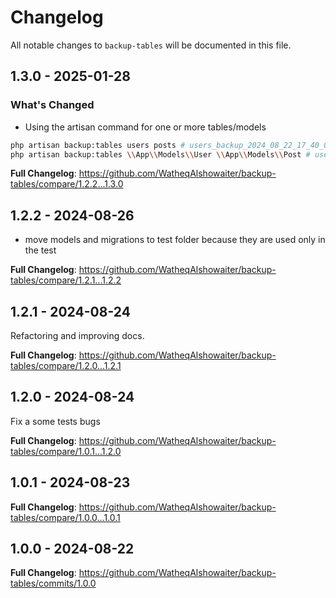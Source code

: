 # Changelog

All notable changes to `backup-tables` will be documented in this file.

## 1.3.0 - 2025-01-28

### What's Changed

- Using the artisan command for one or more tables/models

```bash
php artisan backup:tables users posts # users_backup_2024_08_22_17_40_01, posts_backup_2024_08_22_17_40_01
php artisan backup:tables \\App\\Models\\User \\App\\Models\\Post # users_backup_2024_08_22_17_40_01, posts_backup_2024_08_22_17_40_01

```
**Full Changelog**: https://github.com/WatheqAlshowaiter/backup-tables/compare/1.2.2...1.3.0

## 1.2.2 - 2024-08-26

- move models and migrations to test folder because they are used only in the test

**Full Changelog**: https://github.com/WatheqAlshowaiter/backup-tables/compare/1.2.1...1.2.2

## 1.2.1 - 2024-08-24

Refactoring and improving docs.

**Full Changelog**: https://github.com/WatheqAlshowaiter/backup-tables/compare/1.2.0...1.2.1

## 1.2.0 - 2024-08-24

Fix a some tests bugs

**Full Changelog**: https://github.com/WatheqAlshowaiter/backup-tables/compare/1.0.1...1.2.0

## 1.0.1 - 2024-08-23

**Full Changelog**: https://github.com/WatheqAlshowaiter/backup-tables/compare/1.0.0...1.0.1

## 1.0.0 - 2024-08-22

**Full Changelog**: https://github.com/WatheqAlshowaiter/backup-tables/commits/1.0.0
